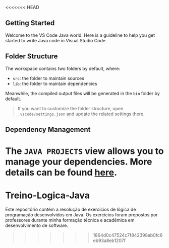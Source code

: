 <<<<<<< HEAD
## Getting Started

Welcome to the VS Code Java world. Here is a guideline to help you get started to write Java code in Visual Studio Code.

## Folder Structure

The workspace contains two folders by default, where:

- `src`: the folder to maintain sources
- `lib`: the folder to maintain dependencies

Meanwhile, the compiled output files will be generated in the `bin` folder by default.

> If you want to customize the folder structure, open `.vscode/settings.json` and update the related settings there.

## Dependency Management

The `JAVA PROJECTS` view allows you to manage your dependencies. More details can be found [here](https://github.com/microsoft/vscode-java-dependency#manage-dependencies).
=======
# Treino-Logica-Java
Este repositório contém a resolução de exercícios de lógica de programação desenvolvidos em Java. Os exercícios foram propostos por professores durante minha formação técnica e acadêmica em desenvolvimento de software.
>>>>>>> 1864d0c47524c7f842398ab0fc6eb93a8eb1207f
